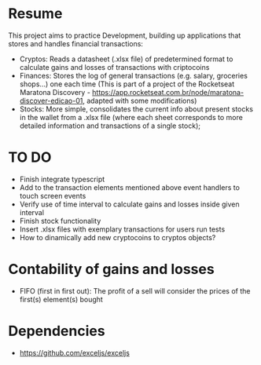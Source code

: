 # Resume

This project aims to practice Development, building up applications that stores and handles financial transactions:
- Cryptos: Reads a datasheet (.xlsx file) of predetermined format to calculate gains and losses of transactions with criptocoins
- Finances: Stores the log of general transactions (e.g. salary, groceries shops...) one each time (This is part of a project of the Rocketseat Maratona Discovery - https://app.rocketseat.com.br/node/maratona-discover-edicao-01, adapted with some modifications)
- Stocks: More simple, consolidates the current info about present stocks in the wallet from a .xlsx file (where each sheet corresponds to more detailed information and transactions of a single stock);

# TO DO

- Finish integrate typescript
- Add to the transaction elements mentioned above event handlers to touch screen events
- Verify use of time interval to calculate gains and losses inside given interval
- Finish stock functionality
- Insert .xlsx files with exemplary transactions for users run tests
- How to dinamically add new cryptocoins to cryptos objects?

# Contability of gains and losses

- FIFO (first in first out): The profit of a sell will consider the prices of the first(s) element(s) bought

# Dependencies

- https://github.com/exceljs/exceljs